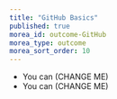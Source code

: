 ```yaml
---
title: "GitHub Basics"
published: true
morea_id: outcome-GitHub
morea_type: outcome
morea_sort_order: 10
---
```


  * You can (CHANGE ME) 
  * You can (CHANGE ME)
